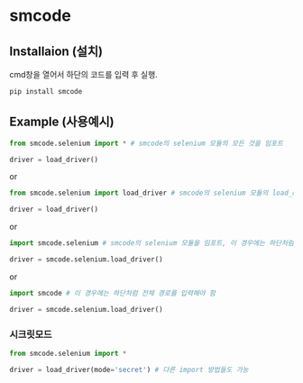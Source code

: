 # smcode

## Installaion (설치)

cmd창을 열어서 하단의 코드를 입력 후 실행.

```bash
pip install smcode
```

## Example (사용예시)
```py
from smcode.selenium import * # smcode의 selenium 모듈의 모든 것을 임포트

driver = load_driver()
```

or

```py
from smcode.selenium import load_driver # smcode의 selenium 모듈의 load_driver만 임포트

driver = load_driver()
```

or

```py
import smcode.selenium # smcode의 selenium 모듈을 임포트, 이 경우에는 하단처럼 전체 경로를 입력해야 함

driver = smcode.selenium.load_driver()
```

or

```py
import smcode # 이 경우에는 하단처럼 전체 경로를 입력해야 함

driver = smcode.selenium.load_driver()
```

### 시크릿모드

```py
from smcode.selenium import *

driver = load_driver(mode='secret') # 다른 import 방법들도 가능
```

